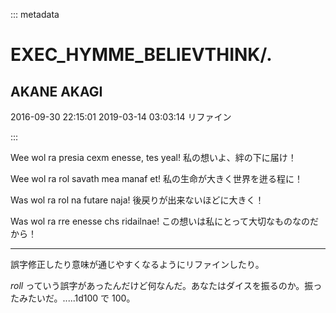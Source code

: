 ::: metadata

# EXEC_HYMME_BELIEVTHINK/.

## AKANE AKAGI

2016-09-30 22:15:01
2019-03-14 03:03:14 リファイン

:::

Wee wol ra presia cexm enesse, tes yeal!
私の想いよ、絆の下に届け！

Wee wol ra rol savath mea manaf et!
私の生命が大きく世界を迸る程に！

Was wol ra rol na futare naja!
後戻りが出来ないほどに大きく！

Was wol ra rre enesse chs ridailnae!
この想いは私にとって大切なものなのだから！

----

誤字修正したり意味が通じやすくなるようにリファインしたり。

_roll_ っていう誤字があったんだけど何なんだ。あなたはダイスを振るのか。振ったみたいだ。.....1d100 で 100。
